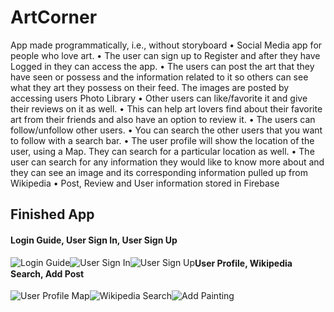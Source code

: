 # ArtCorner

  App made programmatically, i.e., without storyboard
• Social Media app for people who love art.
• The user can sign up to Register and after they have Logged in they can access the app.
• The users can post the art that they have seen or possess and the information related to it so others can see
what they art they possess on their feed. The images are posted by accessing users Photo Library
• Other users can like/favorite it and give their reviews on it as well.
• This can help art lovers find about their favorite art from their friends and also have an option to review it.
• The users can follow/unfollow other users.
• You can search the other users that you want to follow with a search bar.
• The user profile will show the location of the user, using a Map. They can search for a particular location as well.
• The user can search for any information they would like to know more about and they can see an image and
its corresponding information pulled up from Wikipedia
• Post, Review and User information stored in Firebase

## Finished App
#### Login Guide, User Sign In, User Sign Up

<div>
<img style="float:left;" src='https://imgur.com/a/pbv3ESv' title='Login Guide' alt='Login Guide'/>
<img style="float:left;" src='https://imgur.com/EZrBv2k' title='User Sign In' alt='User Sign In'/>
<img style="float:left;" src='https://imgur.com/a/dhHfzRC' title='User Sign Up' alt='User Sign Up'/>
</div>

#### User Profile, Wikipedia Search, Add Post

<div>
<img style="float:left;" src='https://imgur.com/a/MgfGMnQ' title='User Profile Map' alt='User Profile Map'/>
<img style="float:left;" src='https://imgur.com/a/1KzWSOB' title='Wikipedia Search' alt='Wikipedia Search'/>
<img style="float:left;" src='https://imgur.com/a/yiZlCle' title='Add Painting' alt='Add Painting'/>
</div>


